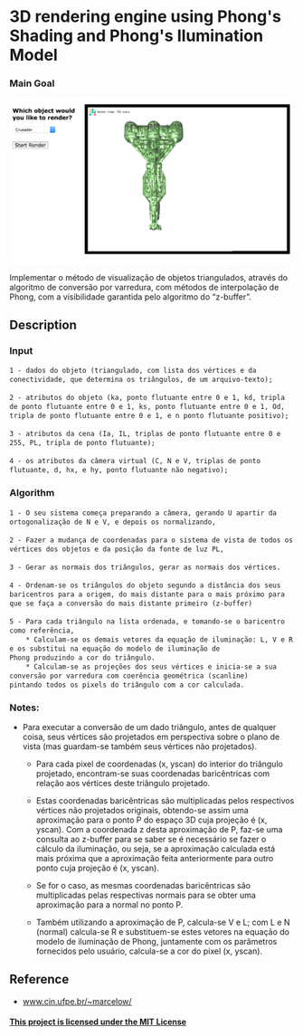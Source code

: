# 3D rendering engine using Phong's Shading and Phong's Ilumination Model

### Main Goal

![Rendering a Crusader](img/screenshot.png)

Implementar o método de visualização de objetos triangulados, através do
algoritmo de conversão por varredura, com métodos de interpolação de Phong, com a
visibilidade garantida pelo algoritmo do “z-buffer”.

## Description

### Input
 
    1 - dados do objeto (triangulado, com lista dos vértices e da conectividade, que determina os triângulos, de um arquivo-texto);
    
    2 - atributos do objeto (ka, ponto flutuante entre 0 e 1, kd, tripla de ponto flutuante entre 0 e 1, ks, ponto flutuante entre 0 e 1, Od, tripla de ponto flutuante entre 0 e 1, e n ponto flutuante positivo);
    
    3 - atributos da cena (Ia, IL, triplas de ponto flutuante entre 0 e 255, PL, tripla de ponto flutuante);
    
    4 - os atributos da câmera virtual (C, N e V, triplas de ponto flutuante, d, hx, e hy, ponto flutuante não negativo);

### Algorithm


	1 - O seu sistema começa preparando a câmera, gerando U apartir da ortogonalização de N e V, e depois os normalizando, 

	2 - Fazer a mudança de coordenadas para o sistema de vista de todos os vértices dos objetos e da posição da fonte de luz PL, 

	3 - Gerar as normais dos triângulos, gerar as normais dos vértices.

	4 - Ordenam-se os triângulos do objeto segundo a distância dos seus baricentros para a origem, do mais distante para o mais próximo para que se faça a conversão do mais distante primeiro (z-buffer)

	5 - Para cada triângulo na lista ordenada, e tomando-se o baricentro como referência,
    	* Calculam-se os demais vetores da equação de iluminação: L, V e R e os substitui na equação do modelo de iluminação de 
    Phong produzindo a cor do triângulo.
	    * Calculam-se as projeções dos seus vértices e inicia-se a sua conversão por varredura com coerência geométrica (scanline) 
    pintando todos os pixels do triângulo com a cor calculada.

### Notes:

* Para executar a conversão de um dado triângulo, antes de qualquer coisa, seus vértices são projetados em perspectiva sobre o plano de vista 
(mas guardam-se também seus vértices não projetados).
	
	* Para cada pixel de coordenadas (x, yscan) do interior do triângulo projetado, encontram-se suas coordenadas baricêntricas com relação aos vértices deste triângulo projetado. 
	
    * Estas coordenadas baricêntricas são multiplicadas pelos respectivos vértices não projetados originais, obtendo-se assim uma aproximação para o ponto P do espaço 3D cuja projeção é (x, yscan). Com a coordenada z desta aproximação de P, faz-se uma consulta ao z-buffer para se saber se é necessário se fazer o cálculo da iluminação, ou seja, se a aproximação calculada está mais próxima que a aproximação feita anteriormente para outro ponto cuja projeção é (x, yscan).   
    
	* Se for o caso, as mesmas coordenadas baricêntricas são multiplicadas pelas respectivas normais para se obter uma aproximação para a normal no ponto P.
    
    * Também utilizando a aproximação de P, calcula-se V e L; com L e N (normal) calcula-se R e substituem-se estes vetores na equação do modelo de iluminação de Phong, juntamente com os parâmetros fornecidos pelo usuário, calcula-se a cor do pixel (x, yscan). 


## Reference

 - www.cin.ufpe.br/~marcelow/


#### [This project is licensed under the MIT License](http://www.opensource.org/licenses/mit-license.php)

 
 

